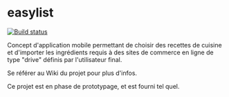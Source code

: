# easylist

[![Build status](https://ci.appveyor.com/api/projects/status/himrjxftdy46j4n7?svg=true)](https://ci.appveyor.com/project/thibaudcomte/easylist)


Concept d'application mobile permettant de choisir des recettes de cuisine et d'importer les ingrédients requis à des sites de commerce en ligne de type "drive" définis par l'utilisateur final.

Se référer au Wiki du projet pour plus d'infos.

Ce projet est en phase de prototypage, et est fourni tel quel.
